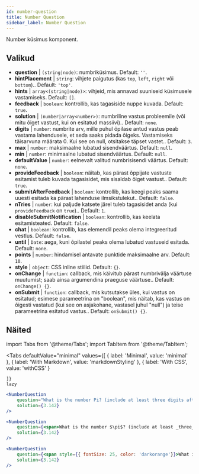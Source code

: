 ```yaml
---
id: number-question 
title: Number Question
sidebar_label: Number Question
---
```


Number küsimus komponent.

## Valikud

* __question__ | `(string|node)`: numbriküsimus. Default: `''`.
* __hintPlacement__ | `string`: vihjete paigutus (kas `top`, `left`, `right` või `bottom`).. Default: `'top'`.
* __hints__ | `array<(string|node)>`: vihjeid, mis annavad suuniseid küsimusele vastamiseks. Default: `[]`.
* __feedback__ | `boolean`: kontrollib, kas tagasiside nuppe kuvada. Default: `true`.
* __solution__ | `(number|array<number>)`: numbriline vastus probleemile (või mitu õiget vastust, kui on esitatud massiivi).. Default: `none`.
* __digits__ | `number`: numbrite arv, mille puhul õpilase antud vastus peab vastama lahendusele, et seda saaks pidada õigeks. Vastamiseks täisarvuna määrata 0. Kui see on null, otsitakse täpset vastet.. Default: `3`.
* __max__ | `number`: maksimaalne lubatud sisendväärtus. Default: `null`.
* __min__ | `number`: minimaalne lubatud sisendväärtus. Default: `null`.
* __defaultValue__ | `number`: eelnevalt valitud numbrisisendi väärtus. Default: `none`.
* __provideFeedback__ | `boolean`: näitab, kas pärast õppijate vastuste esitamist tuleb kuvada tagasisidet, mis sisaldab õiget vastust.. Default: `true`.
* __submitAfterFeedback__ | `boolean`: kontrollib, kas keegi peaks saama uuesti esitada ka pärast lahenduse ilmsikstulekut.. Default: `false`.
* __nTries__ | `number`: kui paljude katsete järel tuleb tagasisidet anda (kui `provideFeedback` on `true`).. Default: `1`.
* __disableSubmitNotification__ | `boolean`: kontrollib, kas keelata esitamisteated. Default: `false`.
* __chat__ | `boolean`: kontrollib, kas elemendil peaks olema integreeritud vestlus. Default: `false`.
* __until__ | `Date`: aega, kuni õpilastel peaks olema lubatud vastuseid esitada. Default: `none`.
* __points__ | `number`: hindamisel antavate punktide maksimaalne arv. Default: `10`.
* __style__ | `object`: CSS inline stiilid. Default: `{}`.
* __onChange__ | `function`: callback, mis käivitub pärast numbrivälja väärtuse muutumist; saab ainsa argumendina praeguse väärtuse.. Default: `onChange() {}`.
* __onSubmit__ | `function`: callback, mis kutsutakse üles, kui vastus on esitatud; esimese parameetrina on "boolean", mis näitab, kas vastus on õigesti vastatud (kui see on asjakohane, vastasel juhul "null") ja teise parameetrina esitatud vastus.. Default: `onSubmit() {}`.


## Näited

import Tabs from '@theme/Tabs';
import TabItem from '@theme/TabItem';

<Tabs
    defaultValue="minimal"
    values={[
        { label: 'Minimal', value: 'minimal' },
        { label: 'With Markdown', value: 'markdownStyling' },
        { label: 'With CSS', value: 'withCSS' }
        
    ]}
    lazy
>

<TabItem value="minimal">

```jsx live
<NumberQuestion
    question="What is the number Pi? (include at least three digits after the decimal point)"
    solution={3.142}
/>
```
</TabItem>

<TabItem value="markdownStyling">

```jsx live
<NumberQuestion
    question={<span>What is the number $\pi$? (include at least _three_ digits after the decimal point)</span>}
    solution={3.142}
/>
```
</TabItem>

<TabItem value="withCSS">

```jsx live
<NumberQuestion
    question={<span style={{ fontSize: 25, color: 'darkorange'}}>What is the number PI - three digits after the period</span>}
    solution={3.142}
/>
```
</TabItem>

</Tabs>
